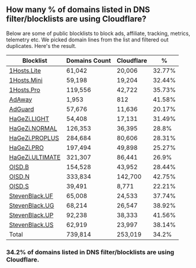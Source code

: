 ## How many % of domains listed in DNS filter/blocklists are using Cloudflare?


Below are some of public blocklists to block ads, affiliate, tracking, metrics, telemetry etc.
We picked domain lines from the list and filtered out duplicates.
Here's the result.


| Blocklist | Domains Count | Cloudflare | % |
| --- | --- | --- | --- |
| [1Hosts.Lite](https://raw.githubusercontent.com/badmojr/1Hosts/master/Lite/hosts.win) | 61,042 | 20,006 | 32.77% |
| [1Hosts.Mini](https://raw.githubusercontent.com/badmojr/1Hosts/master/mini/hosts.win) | 59,198 | 19,204 | 32.44% |
| [1Hosts.Pro](https://raw.githubusercontent.com/badmojr/1Hosts/master/Pro/hosts.win) | 119,556 | 42,722 | 35.73% |
| [AdAway](https://raw.githubusercontent.com/AdAway/adaway.github.io/master/hosts.txt) | 1,953 | 812 | 41.58% |
| [AdGuard](https://adguardteam.github.io/AdGuardSDNSFilter/Filters/filter.txt) | 57,676 | 11,636 | 20.17% |
| [HaGeZi.LIGHT](https://raw.githubusercontent.com/hagezi/dns-blocklists/main/hosts/light.txt) | 54,408 | 17,131 | 31.49% |
| [HaGeZi.NORMAL](https://raw.githubusercontent.com/hagezi/dns-blocklists/main/hosts/multi.txt) | 126,353 | 36,395 | 28.8% |
| [HaGeZi.PROPLUS](https://raw.githubusercontent.com/hagezi/dns-blocklists/main/hosts/pro.plus.txt) | 284,684 | 80,606 | 28.31% |
| [HaGeZi.PRO](https://raw.githubusercontent.com/hagezi/dns-blocklists/main/hosts/pro.txt) | 197,494 | 49,898 | 25.27% |
| [HaGeZi.ULTIMATE](https://raw.githubusercontent.com/hagezi/dns-blocklists/main/hosts/ultimate.txt) | 321,307 | 86,441 | 26.9% |
| [OISD.B](https://big.oisd.nl/dnsmasq) | 154,528 | 43,952 | 28.44% |
| [OISD.N](https://nsfw.oisd.nl/dnsmasq) | 333,834 | 142,700 | 42.75% |
| [OISD.S](https://small.oisd.nl/dnsmasq) | 39,491 | 8,771 | 22.21% |
| [StevenBlack.UF](https://raw.githubusercontent.com/StevenBlack/hosts/master/alternates/fakenews/hosts) | 65,008 | 24,533 | 37.74% |
| [StevenBlack.UG](https://raw.githubusercontent.com/StevenBlack/hosts/master/alternates/gambling/hosts) | 68,214 | 26,547 | 38.92% |
| [StevenBlack.UP](https://raw.githubusercontent.com/StevenBlack/hosts/master/alternates/porn/hosts) | 92,238 | 38,333 | 41.56% |
| [StevenBlack.US](https://raw.githubusercontent.com/StevenBlack/hosts/master/alternates/social/hosts) | 62,919 | 23,997 | 38.14% |
| Total | 739,814 | 253,019 | 34.2% |


### 34.2% of domains listed in DNS filter/blocklists are using Cloudflare.